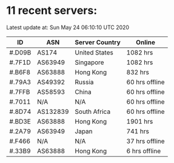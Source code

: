 # 11 recent servers:

Latest update at: Sun May 24 06:10:10 UTC 2020

| ID | ASN | Server Country | Online |
| -- | --- | -------------- | ------ |
| #.D09B | AS174 | United States | 1082 hrs |
| #.7F1D | AS63949 | Singapore | 1082 hrs |
| #.B6F8 | AS63888 | Hong Kong | 832 hrs |
| #.79A3 | AS49392 | Russia | 60 hrs offline |
| #.7FFB | AS58593 | China | 60 hrs offline |
| #.7011 | N/A | N/A | 60 hrs offline |
| #.8D74 | AS132839 | South Africa | 60 hrs offline |
| #.BD3E | AS63888 | Hong Kong | 1901 hrs |
| #.2A79 | AS63949 | Japan | 741 hrs |
| #.F466 | N/A | N/A | 37 hrs offline |
| #.33B9 | AS63888 | Hong Kong | 6 hrs offline |

